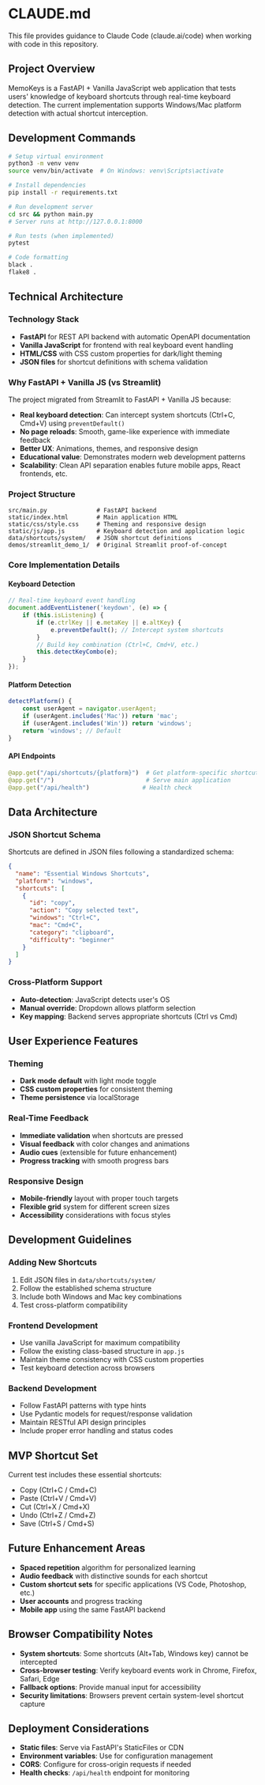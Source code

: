 # CLAUDE.md

This file provides guidance to Claude Code (claude.ai/code) when working with code in this repository.

## Project Overview

MemoKeys is a FastAPI + Vanilla JavaScript web application that tests users' knowledge of keyboard shortcuts through real-time keyboard detection. The current implementation supports Windows/Mac platform detection with actual shortcut interception.

## Development Commands

```bash
# Setup virtual environment
python3 -m venv venv
source venv/bin/activate  # On Windows: venv\Scripts\activate

# Install dependencies
pip install -r requirements.txt

# Run development server
cd src && python main.py
# Server runs at http://127.0.0.1:8000

# Run tests (when implemented)
pytest

# Code formatting
black .
flake8 .
```

## Technical Architecture

### Technology Stack
- **FastAPI** for REST API backend with automatic OpenAPI documentation
- **Vanilla JavaScript** for frontend with real keyboard event handling
- **HTML/CSS** with CSS custom properties for dark/light theming
- **JSON files** for shortcut definitions with schema validation

### Why FastAPI + Vanilla JS (vs Streamlit)
The project migrated from Streamlit to FastAPI + Vanilla JS because:
- **Real keyboard detection**: Can intercept system shortcuts (Ctrl+C, Cmd+V) using `preventDefault()`
- **No page reloads**: Smooth, game-like experience with immediate feedback
- **Better UX**: Animations, themes, and responsive design
- **Educational value**: Demonstrates modern web development patterns
- **Scalability**: Clean API separation enables future mobile apps, React frontends, etc.

### Project Structure
```
src/main.py              # FastAPI backend
static/index.html        # Main application HTML
static/css/style.css     # Theming and responsive design
static/js/app.js         # Keyboard detection and application logic
data/shortcuts/system/   # JSON shortcut definitions
demos/streamlit_demo_1/  # Original Streamlit proof-of-concept
```

### Core Implementation Details

#### Keyboard Detection
```javascript
// Real-time keyboard event handling
document.addEventListener('keydown', (e) => {
    if (this.isListening) {
        if (e.ctrlKey || e.metaKey || e.altKey) {
            e.preventDefault(); // Intercept system shortcuts
        }
        // Build key combination (Ctrl+C, Cmd+V, etc.)
        this.detectKeyCombo(e);
    }
});
```

#### Platform Detection
```javascript
detectPlatform() {
    const userAgent = navigator.userAgent;
    if (userAgent.includes('Mac')) return 'mac';
    if (userAgent.includes('Win')) return 'windows';
    return 'windows'; // Default
}
```

#### API Endpoints
```python
@app.get("/api/shortcuts/{platform}")  # Get platform-specific shortcuts
@app.get("/")                          # Serve main application
@app.get("/api/health")               # Health check
```

## Data Architecture

### JSON Shortcut Schema
Shortcuts are defined in JSON files following a standardized schema:
```json
{
  "name": "Essential Windows Shortcuts",
  "platform": "windows",
  "shortcuts": [
    {
      "id": "copy",
      "action": "Copy selected text",
      "windows": "Ctrl+C",
      "mac": "Cmd+C",
      "category": "clipboard",
      "difficulty": "beginner"
    }
  ]
}
```

### Cross-Platform Support
- **Auto-detection**: JavaScript detects user's OS
- **Manual override**: Dropdown allows platform selection
- **Key mapping**: Backend serves appropriate shortcuts (Ctrl vs Cmd)

## User Experience Features

### Theming
- **Dark mode default** with light mode toggle
- **CSS custom properties** for consistent theming
- **Theme persistence** via localStorage

### Real-Time Feedback
- **Immediate validation** when shortcuts are pressed
- **Visual feedback** with color changes and animations
- **Audio cues** (extensible for future enhancement)
- **Progress tracking** with smooth progress bars

### Responsive Design
- **Mobile-friendly** layout with proper touch targets
- **Flexible grid** system for different screen sizes
- **Accessibility** considerations with focus styles

## Development Guidelines

### Adding New Shortcuts
1. Edit JSON files in `data/shortcuts/system/`
2. Follow the established schema structure
3. Include both Windows and Mac key combinations
4. Test cross-platform compatibility

### Frontend Development
- Use vanilla JavaScript for maximum compatibility
- Follow the existing class-based structure in `app.js`
- Maintain theme consistency with CSS custom properties
- Test keyboard detection across browsers

### Backend Development
- Follow FastAPI patterns with type hints
- Use Pydantic models for request/response validation
- Maintain RESTful API design principles
- Include proper error handling and status codes

## MVP Shortcut Set
Current test includes these essential shortcuts:
- Copy (Ctrl+C / Cmd+C)
- Paste (Ctrl+V / Cmd+V)
- Cut (Ctrl+X / Cmd+X)
- Undo (Ctrl+Z / Cmd+Z)
- Save (Ctrl+S / Cmd+S)

## Future Enhancement Areas
- **Spaced repetition** algorithm for personalized learning
- **Audio feedback** with distinctive sounds for each shortcut
- **Custom shortcut sets** for specific applications (VS Code, Photoshop, etc.)
- **User accounts** and progress tracking
- **Mobile app** using the same FastAPI backend

## Browser Compatibility Notes
- **System shortcuts**: Some shortcuts (Alt+Tab, Windows key) cannot be intercepted
- **Cross-browser testing**: Verify keyboard events work in Chrome, Firefox, Safari, Edge
- **Fallback options**: Provide manual input for accessibility
- **Security limitations**: Browsers prevent certain system-level shortcut capture

## Deployment Considerations
- **Static files**: Serve via FastAPI's StaticFiles or CDN
- **Environment variables**: Use for configuration management
- **CORS**: Configure for cross-origin requests if needed
- **Health checks**: `/api/health` endpoint for monitoring